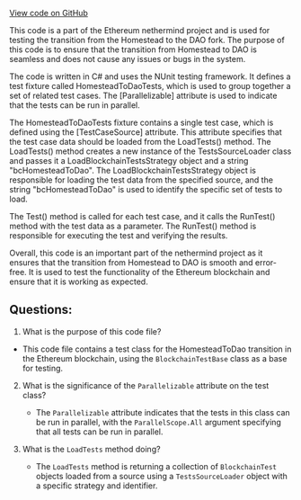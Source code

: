 [View code on GitHub](https://github.com/nethermindeth/nethermind/Ethereum.Transition.Test/HomesteadToDaoTests.cs)

This code is a part of the Ethereum nethermind project and is used for testing the transition from the Homestead to the DAO fork. The purpose of this code is to ensure that the transition from Homestead to DAO is seamless and does not cause any issues or bugs in the system. 

The code is written in C# and uses the NUnit testing framework. It defines a test fixture called HomesteadToDaoTests, which is used to group together a set of related test cases. The [Parallelizable] attribute is used to indicate that the tests can be run in parallel. 

The HomesteadToDaoTests fixture contains a single test case, which is defined using the [TestCaseSource] attribute. This attribute specifies that the test case data should be loaded from the LoadTests() method. The LoadTests() method creates a new instance of the TestsSourceLoader class and passes it a LoadBlockchainTestsStrategy object and a string "bcHomesteadToDao". The LoadBlockchainTestsStrategy object is responsible for loading the test data from the specified source, and the string "bcHomesteadToDao" is used to identify the specific set of tests to load. 

The Test() method is called for each test case, and it calls the RunTest() method with the test data as a parameter. The RunTest() method is responsible for executing the test and verifying the results. 

Overall, this code is an important part of the nethermind project as it ensures that the transition from Homestead to DAO is smooth and error-free. It is used to test the functionality of the Ethereum blockchain and ensure that it is working as expected.
## Questions: 
 1. What is the purpose of this code file?
   - This code file contains a test class for the HomesteadToDao transition in the Ethereum blockchain, using the `BlockchainTestBase` class as a base for testing.

2. What is the significance of the `Parallelizable` attribute on the test class?
   - The `Parallelizable` attribute indicates that the tests in this class can be run in parallel, with the `ParallelScope.All` argument specifying that all tests can be run in parallel.

3. What is the `LoadTests` method doing?
   - The `LoadTests` method is returning a collection of `BlockchainTest` objects loaded from a source using a `TestsSourceLoader` object with a specific strategy and identifier.